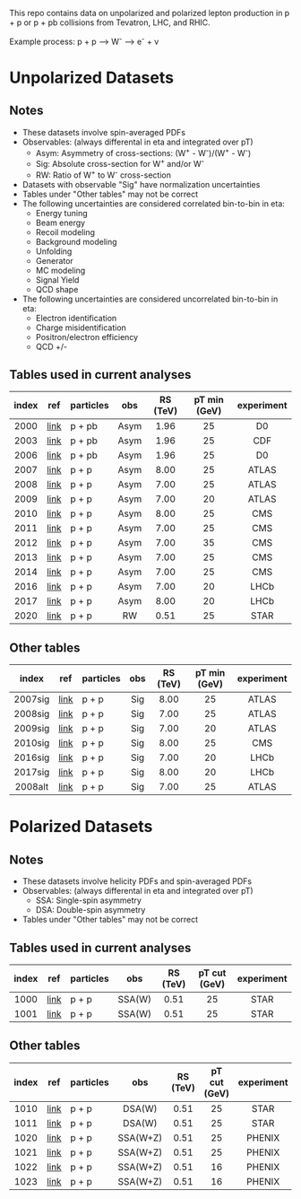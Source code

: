 This repo contains data on unpolarized and polarized lepton production in p + p or p + pb collisions from Tevatron, LHC, and RHIC.

Example process:  p + p --> W<sup>-</sup> --> e<sup>-</sup> + &nu;

# Unpolarized Datasets

## Notes

* These datasets involve spin-averaged PDFs
* Observables: (always differental in eta and integrated over pT) 
  * Asym:  Asymmetry of cross-sections: (W<sup>+</sup> - W<sup>-</sup>)/(W<sup>+</sup> - W<sup>-</sup>)
  * Sig:   Absolute cross-section for W<sup>+</sup> and/or W<sup>-</sup>
  * RW:    Ratio of W<sup>+</sup> to W<sup>-</sup> cross-section
* Datasets with observable "Sig" have normalization uncertainties
* Tables under "Other tables" may not be correct
* The following uncertainties are considered correlated bin-to-bin in eta:
  * Energy tuning
  * Beam energy
  * Recoil modeling
  * Background modeling
  * Unfolding 
  * Generator
  * MC modeling
  * Signal Yield
  * QCD shape
* The following uncertainties are considered uncorrelated bin-to-bin in eta:
  * Electron identification
  * Charge misidentification
  * Positron/electron efficiency
  * QCD +/-

## Tables used in current analyses

| index | ref                    | particles | obs      | RS (TeV)  | pT min (GeV) |  experiment
| :--:  | :--:                   | :--       | :--:     | :--:      | :--:         |  :--:      
| 2000  | [link][ref2000]        | p + pb    | Asym     | 1.96      | 25           |  D0        
| 2003  | [link][ref2003]        | p + pb    | Asym     | 1.96      | 25           |  CDF       
| 2006  | [link][ref2006]        | p + pb    | Asym     | 1.96      | 25           |  D0        
| 2007  | [link][ref2007]        | p + p     | Asym     | 8.00      | 25           |  ATLAS      
| 2008  | [link][ref2008]        | p + p     | Asym     | 7.00      | 25           |  ATLAS     
| 2009  | [link][ref2009]        | p + p     | Asym     | 7.00      | 20           |  ATLAS     
| 2010  | [link][ref2010]        | p + p     | Asym     | 8.00      | 25           |  CMS       
| 2011  | [link][ref2011]        | p + p     | Asym     | 7.00      | 25           |  CMS       
| 2012  | [link][ref2012]        | p + p     | Asym     | 7.00      | 35           |  CMS       
| 2013  | [link][ref2013-2014]   | p + p     | Asym     | 7.00      | 25           |  CMS       
| 2014  | [link][ref2013-2014]   | p + p     | Asym     | 7.00      | 25           |  CMS       
| 2016  | [link][ref2016]        | p + p     | Asym     | 7.00      | 20           |  LHCb      
| 2017  | [link][ref2017]        | p + p     | Asym     | 8.00      | 20           |  LHCb      
| 2020  | [link][ref2020]        | p + p     | RW       | 0.51      | 25           |  STAR      

## Other tables

| index    | ref                    | particles | obs       | RS (TeV)  | pT min (GeV) |  experiment
| :--:     | :--:                   | :--       | :--:      | :--:      | :--:         |  :--:      
| 2007sig  | [link][ref2007]        | p + p     | Sig       | 8.00      | 25           |  ATLAS     
| 2008sig  | [link][ref2008]        | p + p     | Sig       | 7.00      | 25           |  ATLAS     
| 2009sig  | [link][ref2009]        | p + p     | Sig       | 7.00      | 20           |  ATLAS     
| 2010sig  | [link][ref2010]        | p + p     | Sig       | 8.00      | 25           |  CMS       
| 2016sig  | [link][ref2016]        | p + p     | Sig       | 7.00      | 20           |  LHCb      
| 2017sig  | [link][ref2017]        | p + p     | Sig       | 8.00      | 20           |  LHCb      
| 2008alt  | [link][ref2008]        | p + p     | Sig       | 7.00      | 25           |  ATLAS     
                                                                                                  
# Polarized Datasets                                                       
                                                                           
## Notes                                                                   
                                                                           
* These datasets involve helicity PDFs and spin-averaged PDFs              
* Observables: (always differental in eta and integrated over pT)          
  * SSA: Single-spin asymmetry
  * DSA: Double-spin asymmetry
* Tables under "Other tables" may not be correct

## Tables used in current analyses

| index | ref                    | particles | obs      | RS (TeV)  | pT cut (GeV) | experiment   | 
| :--:  | :--:                   | :--       | :--:     | :--:      | :--:         | :--:         | 
| 1000  | [link][ref1000-1001]   | p + p     | SSA(W)   | 0.51      | 25           | STAR         | 
| 1001  | [link][ref1000-1001]   | p + p     | SSA(W)   | 0.51      | 25           | STAR         | 

## Other tables

| index | ref                    | particles | obs       | RS (TeV)  | pT cut (GeV) | experiment   | 
| :--:  | :--:                   | :--       | :--:      | :--:      | :--:         | :--:         | 
| 1010  | [link][ref1000-1001]   | p + p     | DSA(W)    | 0.51      | 25           | STAR         | 
| 1011  | [link][ref1000-1001]   | p + p     | DSA(W)    | 0.51      | 25           | STAR         | 
| 1020  | [link][ref1020-1021]   | p + p     | SSA(W+Z)  | 0.51      | 25           | PHENIX       | 
| 1021  | [link][ref1020-1021]   | p + p     | SSA(W+Z)  | 0.51      | 25           | PHENIX       | 
| 1022  | [link][ref1022-1023]   | p + p     | SSA(W+Z)  | 0.51      | 16           | PHENIX       | 
| 1023  | [link][ref1022-1023]   | p + p     | SSA(W+Z)  | 0.51      | 16           | PHENIX       | 




[ref1000-1001]: https://inspirehep.net/record/1708793 
[ref1020-1021]: https://inspirehep.net/literature/1365091
[ref1022-1023]: https://inspirehep.net/literature/1667398
[ref2000]:      https://inspirehep.net/record/1333394 
[ref2003]:      https://inspirehep.net/record/674676
[ref2006]:      https://inspirehep.net/literature/1253555
[ref2007]:      https://inspirehep.net/literature/1729240
[ref2008]:      https://inspirehep.net/literature/1502620
[ref2009]:      https://inspirehep.net/literature/928289
[ref2010]:      https://inspirehep.net/literature/1426517
[ref2011]:      https://inspirehep.net/literature/1273570
[ref2012]:      https://inspirehep.net/literature/1118047
[ref2013-2014]: https://inspirehep.net/literature/892975
[ref2016]:      https://inspirehep.net/literature/1311488
[ref2017]:      https://inspirehep.net/literature/1406555
[ref2020]:      https://inspirehep.net/literature/1829350












